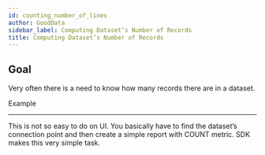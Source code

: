 ```yaml
---
id: counting_number_of_lines
author: GoodData
sidebar_label: Computing Dataset’s Number of Records
title: Computing Dataset’s Number of Records
---
```


Goal
-------

Very often there is a need to know how many records there are in a
dataset.

Example

--------

This is not so easy to do on UI. You basically have to find the
dataset’s connection point and then create a simple report with COUNT
metric. SDK makes this very simple task.


